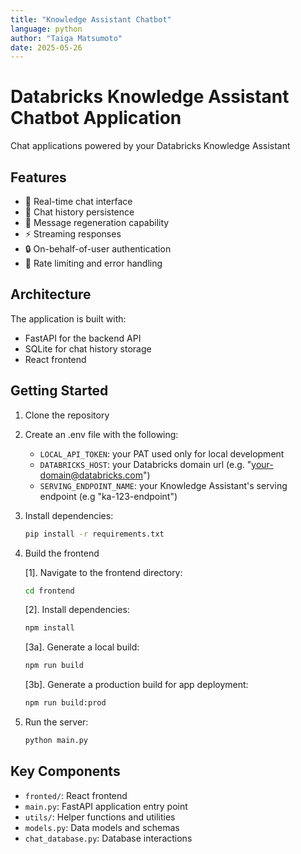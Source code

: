 ```yaml
---
title: "Knowledge Assistant Chatbot"
language: python
author: "Taiga Matsumoto"
date: 2025-05-26
---
```


# Databricks Knowledge Assistant Chatbot Application

Chat applications powered by your Databricks Knowledge Assistant

## Features

- 🚀 Real-time chat interface
- 💾 Chat history persistence
- 🔄 Message regeneration capability
- ⚡ Streaming responses
- 🔒 On-behalf-of-user authentication
- 🎯 Rate limiting and error handling

## Architecture

The application is built with:
- FastAPI for the backend API
- SQLite for chat history storage
- React frontend


## Getting Started

1. Clone the repository
2. Create an .env file with the following:
    - `LOCAL_API_TOKEN`: your PAT used only for local development
    - `DATABRICKS_HOST`: your Databricks domain url (e.g. "your-domain@databricks.com")
    - `SERVING_ENDPOINT_NAME`: your Knowledge Assistant's serving endpoint (e.g "ka-123-endpoint")

3. Install dependencies:
    ```bash
    pip install -r requirements.txt
    ```

4. Build the frontend

    [1]. Navigate to the frontend directory:

    ```bash
    cd frontend
    ```

    [2]. Install dependencies:

    ```bash
    npm install
    ```
    [3a]. Generate a local build:

    ```bash
    npm run build
    ```

    [3b]. Generate a production build for app deployment:

    ```bash
    npm run build:prod
    ```

5. Run the server:
    ```bash
    python main.py
    ```

## Key Components

- `fronted/`: React frontend
- `main.py`: FastAPI application entry point
- `utils/`: Helper functions and utilities
- `models.py`: Data models and schemas
- `chat_database.py`: Database interactions
